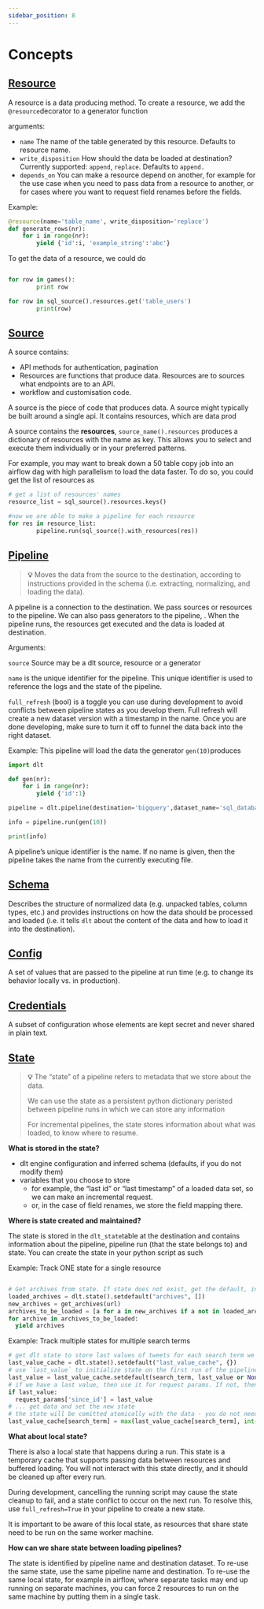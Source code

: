 ```yaml
---
sidebar_position: 8
---
```


# Concepts

## [Resource](./walkthroughs/create-a-pipeline.md)


A resource is a data producing method. To create a resource, we add the `@resource`decorator to a generator function

arguments:

- `name` The name of the table generated by this resource. Defaults to resource name.
- `write_disposition` How should the data be loaded at destination? Currently supported: `append`, `replace`. Defaults to `append.`
- `depends_on` You can make a resource depend on another, for example for the use case when you need to pass data from a resource to another, or for cases where you want to request field renames before the fields.

Example:

```python
@resource(name='table_name', write_disposition='replace')
def generate_rows(nr):
	for i in range(nr):
		yield {'id':i, 'example_string':'abc'}
```

To get the data of a resource, we could do

```python

for row in games():
		print row

for row in sql_source().resources.get('table_users')
		print(row)

```

## [Source](./walkthroughs/create-a-pipeline.md)

A source contains:

- API methods for authentication, pagination
- Resources are functions that produce data. Resources are to sources what endpoints are to an API.
- workflow and customisation code.

A source is the piece of code that produces data. A source might typically be built around a single api. It contains resources, which are data prod

A source contains the **resources**, `source_name().resources` produces a dictionary of resources with the name as key. This allows you to select and execute them individually or in your preferred patterns.

For example, you may want to break down a 50 table copy job into an airflow dag with high parallelism to load the data faster. To do so, you could get the list of resources as

```python
# get a list of resources' names
resource_list = sql_source().resources.keys()

#now we are able to make a pipeline for each resource
for res in resource_list:
		pipeline.run(sql_source().with_resources(res))
```




## [Pipeline](./walkthroughs/create-a-pipeline.md)

  > **💡** Moves the data from the source to the destination, according to instructions provided
  in the schema (i.e. extracting, normalizing, and loading the data).


A pipeline is a connection to the destination. We pass sources or resources to the pipeline. We can also pass generators to the pipeline, . When the pipeline runs, the resources get executed and the data is loaded at destination.

Arguments:

`source` Source may be a dlt source, resource or a generator

`name` is the unique identifier for the pipeline. This unique identifier is used to reference the logs and the state of the pipeline.

`full_refresh` (bool) is a toggle you can use during development to avoid conflicts between pipeline states as you develop them. Full refresh will create a new dataset version with a timestamp in the name. Once you are done developing, make sure to turn it off to funnel the data back into the right dataset.

Example: This pipeline will load the data the generator `gen(10)`produces

```python
import dlt

def gen(nr):
    for i in range(nr):
        yield {'id':1}

pipeline = dlt.pipeline(destination='bigquery',dataset_name='sql_database_data')

info = pipeline.run(gen(10))

print(info)
```

A pipeline’s unique identifier is the name. If no name is given, then the pipeline takes the name from the currently executing file.

## [Schema](./customization/schema.md)

  Describes the structure of normalized data (e.g. unpacked tables, column types, etc.) and provides instructions on how the data should be processed and loaded (i.e. it tells `dlt` about the content
  of the data and how to load it into the destination).

## [Config](./customization/configuration.md)

  A set of values that are passed to the pipeline at run time (e.g. to change its behavior locally
  vs. in production).

## [Credentials](./customization/credentials.md)

  A subset of configuration whose elements are kept secret and never shared in plain text.


## [State](./customization/state.md)

> **💡** The “state” of a pipeline refers to metadata that we store about the data.
>
> We can use the state as a persistent python dictionary peristed between pipeline runs in which we can store any information
>
>For incremental pipelines, the state stores information about what was loaded, to know where to resume.

**What is stored in the state?**

- dlt engine configuration and inferred schema (defaults, if you do not modify them)
- variables that you choose to store
    - for example, the “last id” or “last timestamp” of a loaded data set, so we can make an incremental request.
    - or, in the case of field renames, we store the field mapping there.

**Where is state created and maintained?**

The state is stored in the `dlt_state`table at the destination and contains information about the pipeline, pipeline run (that the state belongs to) and state.
You can create the state in your python script as such

Example: Track ONE state for a single resource
```python

# Get archives from state. If state does not exist, get the default, in this case empty list []
loaded_archives = dlt.state().setdefault("archives", [])
new_archives = get_archives(url)
archives_to_be_loaded = [a for a in new_archives if a not in loaded_archives]
for archive in archives_to_be_loaded:
  yield archives

```
Example: Track multiple states for multiple search terms
```python
# get dlt state to store last values of tweets for each search term we request
last_value_cache = dlt.state().setdefault("last_value_cache", {})
# use `last_value` to initialize state on the first run of the pipeline
last_value = last_value_cache.setdefault(search_term, last_value or None)
# if we have a last value, then use it for request params. If not, then we make an unparametrised request and get all data.
if last_value:
  request_params['since_id'] = last_value
# ... get data and set the new state
# the state will be comitted atomically with the data - you do not need to yield it or do anything more
last_value_cache[search_term] = max(last_value_cache[search_term], int(last_id))

```

**What about local state?**

There is also a local state that happens during a run. This state is a temporary cache that supports passing data between resources and buffered loading. You will not interact with this state directly, and it should be cleaned up after every run.

During development, cancelling the running script may cause the state cleanup to fail, and a state conflict to occur on the next run. To resolve this, use `full_refresh=True` in your pipeline to create a new state.

It is important to be aware of this local state, as resources that share state need to be run on the same worker machine.

**How can we share state between loading pipelines?**

The state is identified by pipeline name and destination dataset. To re-use the same state, use the same pipeline name and destination.
To re-use the same local state, for example in airflow, where separate tasks may end up running on separate machines, you can force 2 resources to run on the same machine by putting them in a single task.